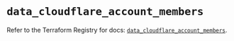 # `data_cloudflare_account_members`

Refer to the Terraform Registry for docs: [`data_cloudflare_account_members`](https://registry.terraform.io/providers/cloudflare/cloudflare/5.2.0/docs/data-sources/account_members).
